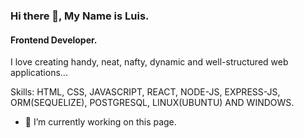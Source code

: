 ### Hi there 👋, My Name is Luis.
#### Frontend Developer.
I love creating handy, neat, nafty, dynamic and well-structured web applications...

Skills: HTML, CSS, JAVASCRIPT, REACT, NODE-JS, EXPRESS-JS, ORM(SEQUELIZE), POSTGRESQL, LINUX(UBUNTU) AND WINDOWS.

- 🔭 I’m currently working on this page. 




